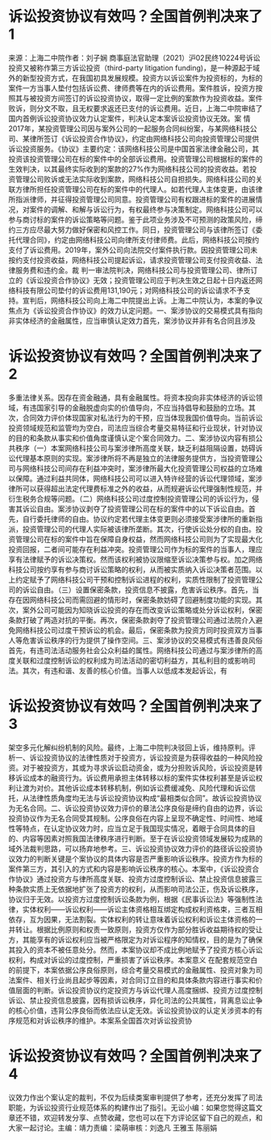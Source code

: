 # 诉讼投资协议有效吗？全国首例判决来了1

来源：上海二中院作者：刘子娴 商事庭法官助理（2021）沪02民终10224号诉讼投资又被称作第三方诉讼投资（third-party litigation funding)，是一种源起于域外的新型投资方式，在我国初具发展规模。投资方以诉讼案件为投资标的，为标的案件一方当事人垫付包括诉讼费、律师费等在内的诉讼费用。案件胜诉，投资方按照其与被投资方间签订的诉讼投资协议，取得一定比例的案款作为投资收益。案件败诉，则分文不取，且无权要求返还已支付的诉讼费用。近日，上海二中院审结了国内首例诉讼投资协议效力认定案件，判决认定本案诉讼投资协议无效。案   情2017年，某投资管理公司因与案外公司的一起服务合同纠纷案，与某网络科技公司、某律所签订《诉讼投资合作协议》，约定由网络科技公司向投资管理公司提供诉讼投资服务。《协议》主要约定：该网络科技公司是中国首家法律金融公司，其投资该投资管理公司在标的案件中的全部诉讼费用。投资管理公司根据标的案件的生效判决，以其最终实际收到的案款的27%作为网络科技公司的投资收益。若投资管理公司败诉或无法实际收到案款，网络科技公司自担损失。网络科技公司的关联方律所担任投资管理公司在标的案件中的代理人。如若代理人主体变更，由该律所指派律师，并征得投资管理公司同意。投资管理公司有权跟进标的案件的进展情况，对案件的调解、和解与诉讼行为，有权最终参与决策制定。网络科技公司可以参与商讨标的案件的诉讼策略等问题。鉴于此项业务涉及不可预测的政策风险，缔约三方应尽最大努力做好保密和风控工作。同日，投资管理公司与该律所签订《委托代理合同》，约定由网络科技公司向律所支付律师费。此后，网络科技公司按约支付了诉讼费用。2019年，案外公司向法院交付案件执行款。因投资管理公司未按约支付投资收益，网络科技公司提起诉讼，请求投资管理公司支付投资收益、法律服务费和违约金。裁   判一审法院判决，网络科技公司与投资管理公司、律所订立的《诉讼投资合作协议》无效；投资管理公司应于判决生效之日起十日内返还网络科技有限公司垫付的诉讼费用131,190元；对网络科技公司的诉讼请求不予支持。宣判后，网络科技公司向上海二中院提出上诉。上海二中院认为，本案的争议焦点为《诉讼投资合作协议》的效力认定问题。一、案涉协议的交易模式具有指向非实体经济的金融属性，应当审慎认定效力首先，案涉协议并非有名合同且涉及

# 诉讼投资协议有效吗？全国首例判决来了2

多重法律关系。因存在资金融通，具有金融属性。将资本投向非实体经济的诉讼领域，有违国家引导的金融脱虚向实的价值导向，不应当持倡导和鼓励的立场。其次，合同效力评价体现国家对私法行为的干预，应当体现我国价值导向。当前诉讼投资领域规范和监管均为空白，司法应当综合考量交易特征和行业现状，针对协议的目的和条款从事实和价值角度谨慎认定个案合同效力。二、案涉协议内容有损公共秩序（一）本案网络科技公司与案涉律所高度关联，缺乏利益阻隔设置，妨碍诉讼代理基本原则的实现。案涉律所将不再是独立的法律服务提供方，当投资管理公司与网络科技公司间存在利益冲突时，案涉律所最大化投资管理公司权益的立场难以保障。通过利益共同体，网络科技公司可以进入特许经营的诉讼代理领域，案涉律所可以获得超出法定代理费标准之外的收益，从而规避诉讼代理强制性规范，并衍生税务合规等问题。（二）网络科技公司过度控制投资管理公司的诉讼行为，侵害其诉讼自由。案涉协议剥夺了投资管理公司在标的案件中的以下诉讼自由。首先，自行委托律师的自由。协议约定若代理主体变更则必须接受案涉律所的重新指派，投资管理公司的代理人实际被该律所垄断。其次，行使诉讼处分权的自由。投资管理公司在标的案件中旨在保障自身权益，然而网络科技公司则为了实现最大化投资回报，二者间可能存在利益冲突。投资管理公司作为标的案件的当事人，理应享有法律赋予的诉讼决策权。然而该权利被协议限缩至诉讼决策参与权。加之网络科技公司按约享有参与商讨诉讼策略的权利，从而被实质纳入诉讼决策者范围。以上约定赋予了网络科技公司干预和控制诉讼进程的权利，实质性限制了投资管理公司的诉讼自由。（三）设置保密条款，投资信息不披露，危害诉讼秩序。首先，当存在因网络科技公司而需回避的情形时，保密条款妨碍了回避制度功能的实现。其次，案外公司可能因为知晓诉讼投资的存在而改变诉讼策略或处分诉讼权利，保密条款打破了两造对抗的平衡。再次，保密条款剥夺了投资管理公司通过法院介入避免网络科技公司过度干预诉讼的机会。最后，保密条款为投资方同时投资双方当事人等危害诉讼秩序的行为提供了操作空间。三、案涉协议的交易模式有违善良风俗首先，有违司法活动服务社会公众利益的属性。网络科技公司通过与案涉律所的高度关联和过度控制诉讼的权利成为司法活动的密切利益方，其私利目的或影响司法。其次，有违和谐、友善的核心价值。当事人以低成本发起诉讼，有

# 诉讼投资协议有效吗？全国首例判决来了3

架空多元化解纠纷机制的风险。最终，上海二中院判决驳回上诉，维持原判。评   析一、诉讼投资协议的法律性质对于投资方，诉讼投资是为获得收益的一种风险投资。对于被投资方，其或为寻求诉讼启动资金，或为分担败诉风险，诉讼投资是转移诉讼成本的融资行为。诉讼费用承担主体转移以标的案件实体权利甚至是诉讼权利让渡为对价。其他诉讼成本转移机制，例如诉讼费缓减免、风险代理和诉讼信托，从法律性质角度均无法与诉讼投资协议构成“最相类似合同”。故诉讼投资协议为无名合同。二、诉讼投资协议效力评价的章法公序良俗是缔约自由的边界，诉讼投资协议作为无名合同受其规制。公序良俗在内容上呈现不确定性、时间性、地域性等特点，在认定协议效力时，应当立足于我国现实情况，着眼于合同具体的目的、内容等因素对照我国法律秩序进行判断。至于在诉讼投资领域发展较为成熟的域外法裁判思路，可以扬弃地参考。三、诉讼投资协议效力评价的路径诉讼投资协议效力的判断关键是个案协议的具体内容是否严重影响诉讼秩序。投资方作为标的案件第三方，其引入的方式和内容是影响诉讼秩序的核心。本案中，《诉讼投资合作协议》通过投资方与律所高度关联、投资方过度控制诉讼、禁止投资信息披露三种条款实质上无依据地扩张了投资方的权利，从而影响司法公正，伤及诉讼秩序，协议归于无效。以投资方过度控制诉讼条款为例，根据《民事诉讼法》等强制性法律，实体权利——诉讼权利——诉讼主体资格相互绑定构成权利资格束，三者互相依存，互为因果，无法割裂。实体权利的转让意味着诉讼权利和诉讼主体资格的一并转让。根据比例原则和权责一致原则，投资方仅作为部分胜诉收益期待权的受让方，其能享有的诉讼权利应当被严格限定为对诉讼程序的知情权，目的是为了确保其投入的资本不被任意处分。然而，本案协议却不成比例地赋予了投资方核心诉讼权利，构成对诉讼的过度控制，严重损害了诉讼秩序。本案意义  在配套规范空白的前提下，本案依据公序良俗原则，综合考量交易模式的金融属性、投资对象为司法案件、相关行业尚且起步等因素，对合同订立目的和具体条款内容进行事实和价值层面的判断。诉讼投资协议约定投资方与诉讼代理人高度捆绑、投资方过度控制诉讼、禁止投资信息披露，因有损诉讼秩序，异化司法的公共属性，背离息讼止争的核心价值，违背公序良俗而依法应认定无效。诉讼投资协议的认定关涉资本的有序规范和对诉讼秩序的维护。本案系全国首次对诉讼投资协

# 诉讼投资协议有效吗？全国首例判决来了4

议效力作出个案认定的裁判，不仅为后续类案审判提供了参考，还充分发挥了司法职能，为诉讼投资行业规范体系的构建作出了指引。无讼小编：如果您觉得这篇文章还不错，欢迎转发分享、点赞收藏，您也可以在下方评论区留下自己的观点，和大家一起讨论。主编：靖力责编：梁萌审核：刘逸凡 王雅玉 陈丽娟

